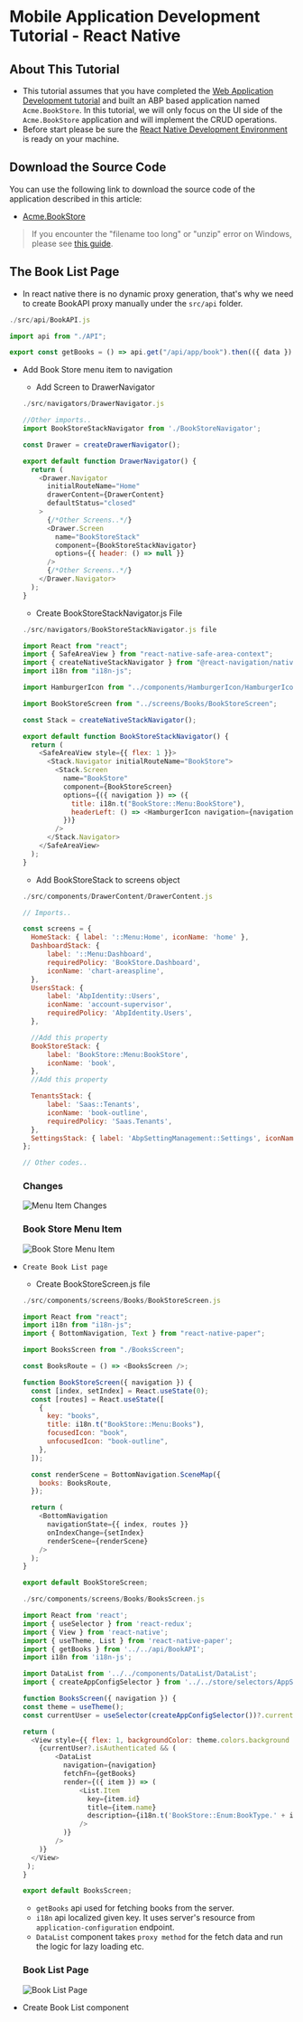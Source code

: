 # Mobile Application Development Tutorial - React Native

## About This Tutorial

- This tutorial assumes that you have completed the [Web Application Development tutorial](../part-1.md) and built an ABP based application named `Acme.BookStore`. In this tutorial, we will only focus on the UI side of the `Acme.BookStore` application and will implement the CRUD operations.
- Before start please be sure the [React Native Development Environment](https://docs.abp.io/en/commercial/latest/getting-started-react-native) is ready on your machine.

## Download the Source Code

You can use the following link to download the source code of the application described in this article:

- [Acme.BookStore]()

> If you encounter the "filename too long" or "unzip" error on Windows, please see [this guide](https://docs.abp.io/en/abp/latest/KB/Windows-Path-Too-Long-Fix).

## The Book List Page

- In react native there is no dynamic proxy generation, that's why we need to create BookAPI proxy manually under the `src/api` folder.

```js
./src/api/BookAPI.js

import api from "./API";

export const getBooks = () => api.get("/api/app/book").then(({ data }) => data);
```

- Add Book Store menu item to navigation

  - Add Screen to DrawerNavigator

  ```js
  ./src/navigators/DrawerNavigator.js

  //Other imports..
  import BookStoreStackNavigator from './BookStoreNavigator';

  const Drawer = createDrawerNavigator();

  export default function DrawerNavigator() {
    return (
      <Drawer.Navigator
        initialRouteName="Home"
        drawerContent={DrawerContent}
        defaultStatus="closed"
      >
        {/*Other Screens..*/}
        <Drawer.Screen
          name="BookStoreStack"
          component={BookStoreStackNavigator}
          options={{ header: () => null }}
        />
        {/*Other Screens..*/}
      </Drawer.Navigator>
    );
  }
  ```

  - Create BookStoreStackNavigator.js File

  ```js
  ./src/navigators/BookStoreStackNavigator.js file

  import React from "react";
  import { SafeAreaView } from "react-native-safe-area-context";
  import { createNativeStackNavigator } from "@react-navigation/native-stack";
  import i18n from "i18n-js";

  import HamburgerIcon from "../components/HamburgerIcon/HamburgerIcon";

  import BookStoreScreen from "../screens/Books/BookStoreScreen";

  const Stack = createNativeStackNavigator();

  export default function BookStoreStackNavigator() {
    return (
      <SafeAreaView style={{ flex: 1 }}>
        <Stack.Navigator initialRouteName="BookStore">
          <Stack.Screen
            name="BookStore"
            component={BookStoreScreen}
            options={({ navigation }) => ({
              title: i18n.t("BookStore::Menu:BookStore"),
              headerLeft: () => <HamburgerIcon navigation={navigation} />,
            })}
          />
        </Stack.Navigator>
      </SafeAreaView>
    );
  }
  ```

  - Add BookStoreStack to screens object

  ```js
  ./src/components/DrawerContent/DrawerContent.js

  // Imports..

  const screens = {
    HomeStack: { label: '::Menu:Home', iconName: 'home' },
    DashboardStack: {
        label: '::Menu:Dashboard',
        requiredPolicy: 'BookStore.Dashboard',
        iconName: 'chart-areaspline',
    },
    UsersStack: {
        label: 'AbpIdentity::Users',
        iconName: 'account-supervisor',
        requiredPolicy: 'AbpIdentity.Users',
    },

    //Add this property
    BookStoreStack: {
        label: 'BookStore::Menu:BookStore',
        iconName: 'book',
    },
    //Add this property

    TenantsStack: {
        label: 'Saas::Tenants',
        iconName: 'book-outline',
        requiredPolicy: 'Saas.Tenants',
    },
    SettingsStack: { label: 'AbpSettingManagement::Settings', iconName: 'cog', navigation: null },
  };

  // Other codes..
  ```

  ### Changes

  ![Menu Item Changes](./images/react-native/menu-item-changes.png)

  ### Book Store Menu Item

  ![Book Store Menu Item](./images/react-native/book-store-menu-item.png)

- `Create Book List page`

  - Create BookStoreScreen.js file

  ```js
  ./src/components/screens/Books/BookStoreScreen.js

  import React from "react";
  import i18n from "i18n-js";
  import { BottomNavigation, Text } from "react-native-paper";

  import BooksScreen from "./BooksScreen";

  const BooksRoute = () => <BooksScreen />;

  function BookStoreScreen({ navigation }) {
    const [index, setIndex] = React.useState(0);
    const [routes] = React.useState([
      {
        key: "books",
        title: i18n.t("BookStore::Menu:Books"),
        focusedIcon: "book",
        unfocusedIcon: "book-outline",
      },
    ]);

    const renderScene = BottomNavigation.SceneMap({
      books: BooksRoute,
    });

    return (
      <BottomNavigation
        navigationState={{ index, routes }}
        onIndexChange={setIndex}
        renderScene={renderScene}
      />
    );
  }

  export default BookStoreScreen;
  ```

  ```js
  ./src/components/screens/Books/BooksScreen.js

  import React from 'react';
  import { useSelector } from 'react-redux';
  import { View } from 'react-native';
  import { useTheme, List } from 'react-native-paper';
  import { getBooks } from '../../api/BookAPI';
  import i18n from 'i18n-js';

  import DataList from '../../components/DataList/DataList';
  import { createAppConfigSelector } from '../../store/selectors/AppSelectors';

  function BooksScreen({ navigation }) {
  const theme = useTheme();
  const currentUser = useSelector(createAppConfigSelector())?.currentUser;

  return (
    <View style={{ flex: 1, backgroundColor: theme.colors.background }}>
      {currentUser?.isAuthenticated && (
          <DataList
            navigation={navigation}
            fetchFn={getBooks}
            render={({ item }) => (
                <List.Item
                  key={item.id}
                  title={item.name}
                  description={i18n.t('BookStore::Enum:BookType.' + item.type)}
                />
            )}
          />
      )}
    </View>
   );
  }

  export default BooksScreen;
  ```

  - `getBooks` api used for fetching books from the server.
  - `i18n` api localized given key. It uses server's resource from `application-configuration` endpoint.
  - `DataList` component takes `proxy method` for the fetch data and run the logic for lazy loading etc.

  ### Book List Page

  ![Book List Page](./images/react-native/book-list.png)

- Create Book List component
